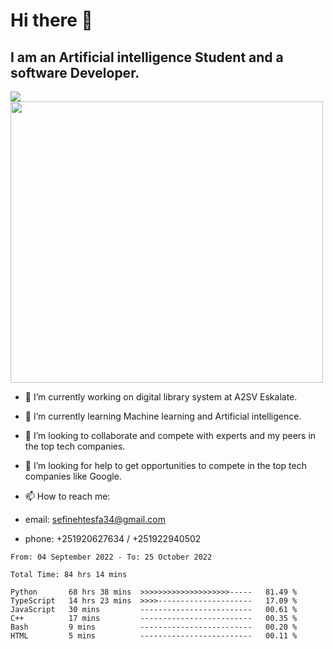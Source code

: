 # Hi there 👋
## I am an Artificial intelligence Student and a software Developer.
<img src = "https://github-readme-stats.vercel.app/api?username=sefinehtesfa34&&show_icons=true&title_color=ffffff&icon_color=bb2acf&text_color=daf7dc&bg_color=151515"/>
<img src="https://wakatime.com/share/@sefinehtesfa34/ae9674e3-b462-4438-9120-52fc3d0ffbbb.png" width ="500" height = "450"/>

- 🔭 I’m currently working on digital library system at A2SV Eskalate.
- 🌱 I’m currently learning Machine learning and Artificial intelligence.
- 👯 I’m looking to collaborate and compete with experts and my peers in the top tech companies.
- 🤔 I’m looking for help to get opportunities to compete in the top tech companies like Google.

- 📫 How to reach me: 
- email: sefinehtesfa34@gmail.com
- phone: +251920627634 / +251922940502
<!--START_SECTION:waka-->

```text
From: 04 September 2022 - To: 25 October 2022

Total Time: 84 hrs 14 mins

Python       68 hrs 38 mins  >>>>>>>>>>>>>>>>>>>>-----   81.49 %
TypeScript   14 hrs 23 mins  >>>>---------------------   17.09 %
JavaScript   30 mins         -------------------------   00.61 %
C++          17 mins         -------------------------   00.35 %
Bash         9 mins          -------------------------   00.20 %
HTML         5 mins          -------------------------   00.11 %
```

<!--END_SECTION:waka-->
